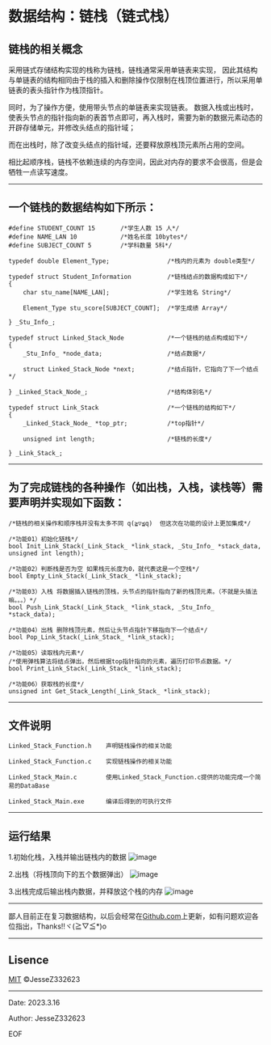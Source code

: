 数据结构：链栈（链式栈）
======================================

链栈的相关概念
----------------------------------------------------------------------------------------------------------------------------------
采用链式存储结构实现的栈称为链栈，链栈通常采用单链表来实现，
因此其结构与单链表的结构相同由于栈的插入和删除操作仅限制在栈顶位置进行，所以采用单链表的表头指针作为栈顶指针。

同时，为了操作方便，使用带头节点的单链表来实现链表。
数据入栈或出栈时，使表头节点的指针指向新的表首节点即可，再入栈时，需要为新的数据元素动态的开辟存储单元，并修改头结点的指针域；

而在出栈时，除了改变头结点的指针域，还要释放原栈顶元素所占用的空间。

相比起顺序栈，链栈不依赖连续的内存空间，因此对内存的要求不会很高，但是会牺牲一点读写速度。

----------------------------------------------------------------------------------------------------------------------------------
一个链栈的数据结构如下所示：
----------------------------------------------------------------------------------------------------------------------------------
    #define STUDENT_COUNT 15       /*学生人数 15 人*/
    #define NAME_LAN 10            /*姓名长度 10bytes*/
    #define SUBJECT_COUNT 5        /*学科数量 5科*/

    typedef double Element_Type;                /*栈内的元素为 double类型*/

    typedef struct Student_Information          /*链栈结点的数据构成如下*/
    {
        char stu_name[NAME_LAN];                /*学生姓名 String*/

        Element_Type stu_score[SUBJECT_COUNT];  /*学生成绩 Array*/

    } _Stu_Info_;

    typedef struct Linked_Stack_Node            /*一个链栈的结点构成如下*/
    {
        _Stu_Info_ *node_data;                  /*结点数据*/

        struct Linked_Stack_Node *next;         /*结点指针，它指向了下一个结点*/

    } _Linked_Stack_Node_;                      /*结构体别名*/

    typedef struct Link_Stack                   /*一个链栈的结构如下*/
    {
        _Linked_Stack_Node_ *top_ptr;           /*top指针*/

        unsigned int length;                    /*链栈的长度*/

    } _Link_Stack_;

----------------------------------------------------------------------------------------------------------------------------------
为了完成链栈的各种操作（如出栈，入栈，读栈等）需要声明并实现如下函数：
----------------------------------------------------------------------------------------------------------------------------------
    /*链栈的相关操作和顺序栈并没有太多不同 q(≧▽≦q)  但这次在功能的设计上更加集成*/
    
    /*功能01）初始化链栈*/
    bool Init_Link_Stack(_Link_Stack_ *link_stack, _Stu_Info_ *stack_data, unsigned int length);

    /*功能02）判断栈是否为空 如果栈元长度为0，就代表这是一个空栈*/
    bool Empty_Link_Stack(_Link_Stack_ *link_stack);

    /*功能03）入栈 将数据插入链栈的顶栈，头节点的指针指向了新的栈顶元素。（不就是头插法嘛。。。）*/
    bool Push_Link_Stack(_Link_Stack_ *link_stack, _Stu_Info_ *stack_data);

    /*功能04）出栈 删除栈顶元素，然后让头节点指针下移指向下一个结点*/
    bool Pop_Link_Stack(_Link_Stack_ *link_stack);

    /*功能05）读取栈内元素*/
    /*使用弹栈算法将结点弹出，然后根据top指针指向的元素，遍历打印节点数据。*/
    bool Print_Link_Stack(_Link_Stack_ *link_stack);

    /*功能06）获取栈的长度*/
    unsigned int Get_Stack_Length(_Link_Stack_ *link_stack);
----------------------------------------------------------------------------------------------------------------------------------
文件说明
----------------------------------------------------------------------------------------------------------------------------------
    Linked_Stack_Function.h    声明链栈操作的相关功能

    Linked_Stack_Function.c    实现链栈操作的相关功能

    Linked_Stack_Main.c        使用Linked_Stack_Function.c提供的功能完成一个简易的DataBase

    Linked_Stack_Main.exe      编译后得到的可执行文件
----------------------------------------------------------------------------------------------------------------------------------  
运行结果
----------------------------------------------------------------------------------------------------------------------------------  

1.初始化栈，入栈并输出链栈内的数据
![image](https://user-images.githubusercontent.com/101250851/225640973-fac34c09-feaa-4df1-9b83-cd3639c28f91.png)

2.出栈（将栈顶向下的五个数据弹出）
![image](https://user-images.githubusercontent.com/101250851/225641855-32a35b5f-bcf5-4ac1-ab48-211307c20d2d.png)

3.出栈完成后输出栈内数据，并释放这个栈的内存
![image](https://user-images.githubusercontent.com/101250851/225642127-234bfa3b-830c-4fa0-94a0-57b846338d23.png)

----------------------------------------------------------------------------------------------------------------------------------  

鄙人目前正在复习数据结构，以后会经常在[Github.com](https://github.com/JesseZ332623)上更新，如有问题欢迎各位指出，Thanks!!ヾ(≧▽≦*)o

---------------------------------------------------------------------------------------------------------------------------------- 
Lisence
---------------------------------------------------------------------------------------------------------------------------------- 

[MIT](https://choosealicense.com/licenses/mit/) &copy;JesseZ332623

---------------------------------------------------------------------------------------------------------------------------------- 

Date: 2023.3.16

Author: JesseZ332623

EOF
